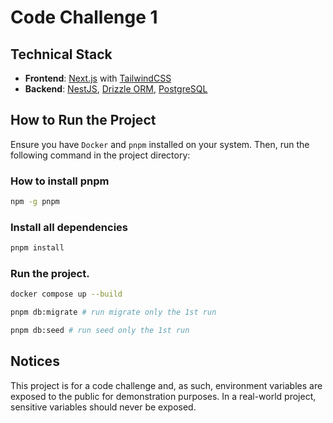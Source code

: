 # Code Challenge 1

## Technical Stack

- **Frontend**: [Next.js](https://nextjs.org/) with [TailwindCSS](https://tailwindcss.com/)
- **Backend**: [NestJS](https://nestjs.com/), [Drizzle ORM](https://orm.drizzle.team/), [PostgreSQL](https://www.postgresql.org/)

## How to Run the Project

Ensure you have `Docker` and `pnpm` installed on your system. Then, run the following command in the project directory:

### How to install pnpm

```bash
npm -g pnpm
```

### Install all dependencies

```bash
pnpm install
```

### Run the project.

```bash
docker compose up --build

pnpm db:migrate # run migrate only the 1st run

pnpm db:seed # run seed only the 1st run
```

## Notices

This project is for a code challenge and, as such, environment variables are exposed to the public for demonstration purposes. In a real-world project, sensitive variables should never be exposed.
